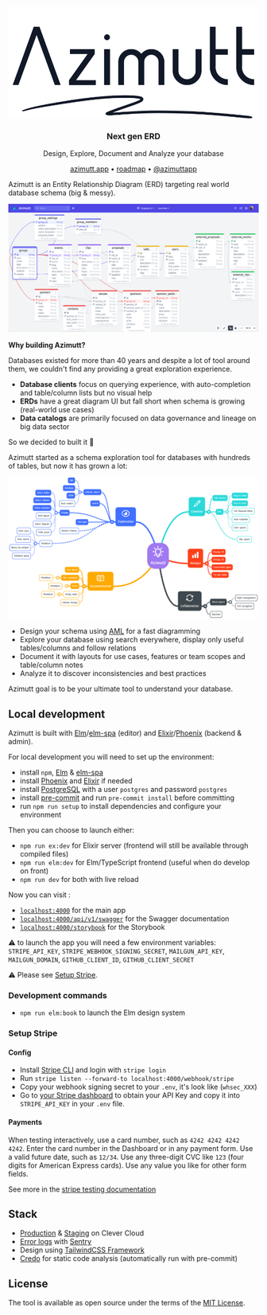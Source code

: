 <p align="center">
    <a href="https://azimutt.app" target="_blank">
        <picture>
          <source media="(prefers-color-scheme: dark)" srcset="backend/priv/static/images/logo_light.svg">
          <source media="(prefers-color-scheme: light)" srcset="backend/priv/static/images/logo_dark.svg">
          <img alt="Azimutt logo" src="backend/priv/static/images/logo_dark.svg">
        </picture>
    </a>
</p>
<h3 align="center">Next gen ERD</h3>
<p align="center">Design, Explore, Document and Analyze your database</p>

<p align="center">
  <a href="https://azimutt.app" target="_blank">azimutt.app</a> •
  <a href="https://github.com/azimuttapp/azimutt/projects/1" target="_blank">roadmap</a> •
  <a href="https://twitter.com/azimuttapp" target="_blank">@azimuttapp</a>
</p>

Azimutt is an Entity Relationship Diagram (ERD) targeting real world database schema (big & messy).

![Azimutt screenshot](docs/_assets/azimutt-screenshot-gospeak.png)

**Why building Azimutt?**

Databases existed for more than 40 years and despite a lot of tool around them, we couldn't find any providing a great exploration experience.

- **Database clients** focus on querying experience, with auto-completion and table/column lists but no visual help
- **ERDs** have a great diagram UI but fall short when schema is growing (real-world use cases)
- **Data catalogs** are primarily focused on data governance and lineage on big data sector

So we decided to built it 💪

Azimutt started as a schema exploration tool for databases with hundreds of tables, but now it has grown a lot:

![Azimutt roadmap](docs/_assets/azimutt-roadmap.png)

- Design your schema using [AML](docs/aml/README.md) for a fast diagramming
- Explore your database using search everywhere, display only useful tables/columns and follow relations
- Document it with layouts for use cases, features or team scopes and table/column notes
- Analyze it to discover inconsistencies and best practices

Azimutt goal is to be your ultimate tool to understand your database.

## Local development

Azimutt is built with [Elm](https://elm-lang.org)/[elm-spa](https://www.elm-spa.dev) (editor) and [Elixir](https://elixir-lang.org)/[Phoenix](https://www.phoenixframework.org) (backend & admin).

For local development you will need to set up the environment:

- install `npm`, [Elm](https://guide.elm-lang.org/install/elm.html) & [elm-spa](https://www.elm-spa.dev)
- install [Phoenix](https://hexdocs.pm/phoenix/installation.html) and [Elixir](https://elixir-lang.org/install.html) if needed
- install [PostgreSQL](https://www.postgresql.org/download) with a user `postgres` and password `postgres`
- install [pre-commit](https://pre-commit.com) and run `pre-commit install` before committing
- run `npm run setup` to install dependencies and configure your environment

Then you can choose to launch either:

- `npm run ex:dev` for Elixir server (frontend will still be available through compiled files)
- `npm run elm:dev` for Elm/TypeScript frontend (useful when do develop on front)
- `npm run dev` for both with live reload

Now you can visit :

- [`localhost:4000`](http://localhost:4000) for the main app
- [`localhost:4000/api/v1/swagger`](http://localhost:4000/api/swagger) for the Swagger documentation
- [`localhost:4000/storybook`](http://localhost:4000/storybook) for the Storybook

⚠️ to launch the app you will need a few environment variables: `STRIPE_API_KEY`, `STRIPE_WEBHOOK_SIGNING_SECRET`, `MAILGUN_API_KEY`, `MAILGUN_DOMAIN`, `GITHUB_CLIENT_ID`, `GITHUB_CLIENT_SECRET`

⚠️ Please see [Setup Stripe](#setup-stripe).

### Development commands

- `npm run elm:book` to launch the Elm design system

### Setup Stripe

#### Config

- Install [Stripe CLI](https://stripe.com/docs/stripe-cli) and login with `stripe login`
- Run `stripe listen --forward-to localhost:4000/webhook/stripe`
- Copy your webhook signing secret to your `.env`, it's look like (`whsec_XXX`)
- Go to [your Stripe dashboard](https://dashboard.stripe.com/test/apikeys) to obtain your API Key and copy it into `STRIPE_API_KEY` in your `.env` file.

#### Payments

When testing interactively, use a card number, such as `4242 4242 4242 4242`. Enter the card number in the Dashboard or in any payment form.
Use a valid future date, such as `12/34`.
Use any three-digit CVC like `123` (four digits for American Express cards).
Use any value you like for other form fields.

See more in the [stripe testing documentation](https://stripe.com/docs/testing)

## Stack

* [Production](https://azimutt.app) & [Staging](https://azimutt.dev) on Clever Cloud
* [Error logs](https://sentry.io/organizations/azimuttapp/issues/?project=6635088) with [Sentry](https://sentry.io)
* Design using [TailwindCSS Framework](https://tailwindcss.com)
* [Credo](http://credo-ci.org) for static code analysis (automatically run with pre-commit)

## License

The tool is available as open source under the terms of the [MIT License](https://opensource.org/licenses/MIT).
